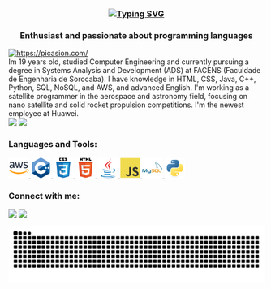 <h3 align="center"><a href="https://git.io/typing-svg"><img src="https://readme-typing-svg.herokuapp.com?font=Fira+Code&pause=1000&color=1B23F7&random=false&width=435&lines=Hi+%F0%9F%91%8B%2C+I'm+Renan+Zanollo" alt="Typing SVG" /></a></h3>
<h3 align="center">Enthusiast and passionate about programming languages</h3>

<section align="ridht">  
<a href="https://picasion.com/"><img src="https://i.picasion.com/pic92/426bedb0ee5d852161ef44685c0b6cb3.gif" width="300" height="300" border="0" alt="https://picasion.com/" /></a><br /><a href="https://picasion.com/"></a>
</section>  

<section align="left">  
Im 19 years old, studied Computer Engineering and currently pursuing a degree in Systems Analysis and Development (ADS) at FACENS (Faculdade de Engenharia de Sorocaba).
I have knowledge in HTML, CSS, Java, C++, Python, SQL, NoSQL, and AWS, and advanced English.
I'm working as a satellite programmer in the aerospace and astronomy field, focusing on nano satellite and solid rocket propulsion competitions.
I'm the newest employee at Huawei.
</section>  

<div>
  <a href="https://renanzanollo.github.io/"></a>
  <img height="180em" src="https://github-readme-stats.vercel.app/api?username=RenanZanollo&show_icons=true&theme=transparent"/>
  <img height="180em" src="https://github-readme-stats.vercel.app/api/top-langs/?username=RenanZanollo&layout=compact&theme=transparent"/>
</div>

<h3 align="left">Languages and Tools:</h3>
<p align="left"> <a href="https://aws.amazon.com" target="_blank" rel="noreferrer"> <img src="https://raw.githubusercontent.com/devicons/devicon/master/icons/amazonwebservices/amazonwebservices-original-wordmark.svg" alt="aws" width="40" height="40"/> </a> <a href="https://www.w3schools.com/cpp/" target="_blank" rel="noreferrer"> <img src="https://raw.githubusercontent.com/devicons/devicon/master/icons/cplusplus/cplusplus-original.svg" alt="cplusplus" width="40" height="40"/> </a> <a href="https://www.w3schools.com/css/" target="_blank" rel="noreferrer"> <img src="https://raw.githubusercontent.com/devicons/devicon/master/icons/css3/css3-original-wordmark.svg" alt="css3" width="40" height="40"/> </a> <a href="https://www.w3.org/html/" target="_blank" rel="noreferrer"> <img src="https://raw.githubusercontent.com/devicons/devicon/master/icons/html5/html5-original-wordmark.svg" alt="html5" width="40" height="40"/> </a> <a href="https://www.java.com" target="_blank" rel="noreferrer"> <img src="https://raw.githubusercontent.com/devicons/devicon/master/icons/java/java-original.svg" alt="java" width="40" height="40"/> </a> <a href="https://developer.mozilla.org/en-US/docs/Web/JavaScript" target="_blank" rel="noreferrer"> <img src="https://raw.githubusercontent.com/devicons/devicon/master/icons/javascript/javascript-original.svg" alt="javascript" width="40" height="40"/> </a> <a href="https://www.mysql.com/" target="_blank" rel="noreferrer"> <img src="https://raw.githubusercontent.com/devicons/devicon/master/icons/mysql/mysql-original-wordmark.svg" alt="mysql" width="40" height="40"/> </a> <a href="https://www.python.org" target="_blank" rel="noreferrer"> <img src="https://raw.githubusercontent.com/devicons/devicon/master/icons/python/python-original.svg" alt="python" width="40" height="40"/> </a> </p>

<div>
<h3 align="left">Connect with me:</h3>
<p align="left">
<a href="https://www.linkedin.com/in/renan-zanollo/" target="_blank"><img src="https://img.shields.io/badge/-LinkedIn-%230077B5?style-for-the-badge&logo=linkedin&logoColor=#6495ED" target="_blank"></a>
<a href="mailto: renanzamorim008@gmail.com"><img src="https://img.shields.io/badge/-Gmail-%230077B5?style-for-the-badge&logo=gmail&logoColor-#6495ED" target="_blank"></a>
</p>
</div>

<picture>
<source media="(prefers-color-scheme: dark)" srcset="https://raw.githubusercontent.com/RenanZanollo/RenanZanollo/output/github-contribution-grid-snake-dark.svg"> 
<source media="(prefers-color-scheme: light)" srcset="https://raw.githubusercontent.com/RenanZanollo/RenanZanollo/output/github-contribution-grid-snake.svg"> 
<img alt="github contribution grid snake animation" src="https://raw.githubusercontent.com/RenanZanollo/RenanZanollo/output/github-contribution-grid-snake.svg"> 
</picture>
<br><br>
